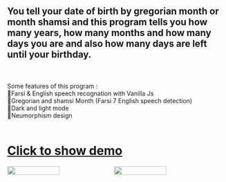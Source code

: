 You tell your date of birth by gregorian month or month shamsi and this program tells you how many years, how many months and how many days you are and also how many days are left until your birthday.
----
</br></br>
Some features of this program : </br>
🔴Farsi & English speech recognation with Vanilla Js  </br>
🔴Gregorian and shamsi Month (Farsi 7 English speech detection)</br>
🔴Dark and light mode</br>
🔴Neumorphism design</br></br>
# <a href="https://mohammad-speech-recognation.netlify.app/" target="_blank">Click to show demo</a>


<div style="display:flex">
<img src="https://user-images.githubusercontent.com/48680310/181483004-dd174c56-9d44-4f32-b08e-c009acb4fc74.png" style="width:49%"/>
<img src="https://user-images.githubusercontent.com/48680310/181483016-ecee9761-5d6f-4b9e-8618-0d2ca716c11e.png" style="width:49%"/>
</div>
